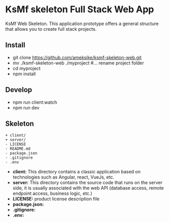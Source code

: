 # KsMf skeleton Full Stack Web App
KsMf Web Skeleton. This application prototype offers a general structure that allows you to create full stack projects. 

## Install
- git clone https://github.com/ameksike/ksmf-skeleton-web.git
- mv ./ksmf-skeleton-web ./myproject  #... rename project folder
- cd myproject
- npm install 

## Develop
- npm run client:watch
- npm run dev

## Skeleton
```
+ client/
+ server/
- LICENSE
- README.md
- package.json
- .gitignore
- .env
```

- **client:** This directory contains a classic application based on technologies such as Angular, react, VueJs, etc.
- **server:** This directory contains the source code that runs on the server side, it is usually associated with the web API (database access, remote endpoint access, business logic, etc.)
- **LICENSE:** product license description file
- **package.json:** 
- **.gitignore:** 
- **.env:** 

